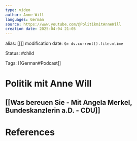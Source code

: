 ```yaml
---
type: video
author: Anne Will
languages: German
source: https://www.youtube.com/@PolitikmitAnneWill
creation date: 2025-04-04 21:05
---
```

alias: [[]]
modification date: `$= dv.current().file.mtime`

Status: #child 

Tags: [[German#Podcast]]

# Politik mit Anne Will

## [[Was bereuen Sie - Mit Angela Merkel, Bundeskanzlerin a.D. - CDU]]

















# References